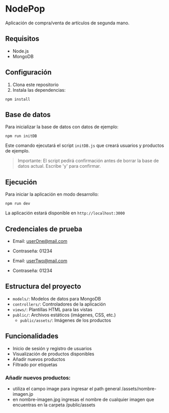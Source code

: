# NodePop

Aplicación de compra/venta de artículos de segunda mano.

## Requisitos

- Node.js
- MongoDB

## Configuración

1. Clona este repositorio
2. Instala las dependencias:

```
npm install
```

## Base de datos

Para inicializar la base de datos con datos de ejemplo:

```
npm run initDB
```

Este comando ejecutará el script `initDB.js` que creará usuarios y productos de ejemplo.

> Importante: El script pedirá confirmación antes de borrar la base de datos actual. Escribe 'y' para confirmar.

## Ejecución

Para iniciar la aplicación en modo desarrollo:

```
npm run dev
```

La aplicación estará disponible en `http://localhost:3000`

## Credenciales de prueba

- Email: userOne@mail.com
- Contraseña: 01234

- Email: userTwo@mail.com
- Contraseña: 01234

## Estructura del proyecto

- `models/`: Modelos de datos para MongoDB
- `controllers/`: Controladores de la aplicación
- `views/`: Plantillas HTML para las vistas
- `public/`: Archivos estáticos (imágenes, CSS, etc.)
  - `public/assets/`: Imágenes de los productos

## Funcionalidades

- Inicio de sesión y registro de usuarios
- Visualización de productos disponibles
- Añadir nuevos productos
- Filtrado por etiquetas

### Añadir nuevos productos:

- utiliza el campo image para ingresar el path general /assets/nombre-imagen.jp
- en nombre-imagen.jpg ingresas el nombre de cualquier imagen que encuentras en la carpeta /public/assets


